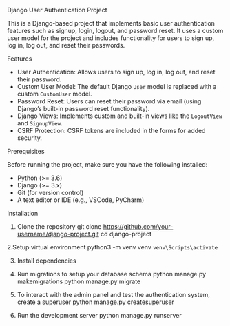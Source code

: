  Django User Authentication Project

This is a Django-based project that implements basic user authentication features such as signup, login, logout, and password reset. 
It uses a custom user model for the project and includes functionality for users to sign up, log in, log out, and reset their passwords.

 Features

- User Authentication: Allows users to sign up, log in, log out, and reset their password.
- Custom User Model: The default Django `User` model is replaced with a custom `CustomUser` model.
- Password Reset: Users can reset their password via email (using Django’s built-in password reset functionality).
- Django Views: Implements custom and built-in views like the `LogoutView` and `SignupView`.
- CSRF Protection: CSRF tokens are included in the forms for added security.

Prerequisites

Before running the project, make sure you have the following installed:

- Python (>= 3.6)
- Django (>= 3.x)
- Git (for version control)
- A text editor or IDE (e.g., VSCode, PyCharm)

 Installation

 1. Clone the repository
git clone https://github.com/your-username/django-project.git
cd django-project

2.Setup virtual environment
python3 -m venv venv
`venv\Scripts\activate`

3. Install dependencies

4. Run migrations to setup your database schema
python manage.py makemigrations
python manage.py migrate

5. To interact with the admin panel and test the authentication system, create a superuser
python manage.py createsuperuser

6. Run the development server
python manage.py runserver





